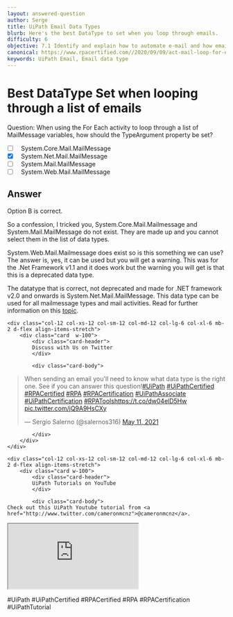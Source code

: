 ```yaml
---
layout: answered-question
author: Serge
title: UiPath Email Data Types
blurb: Here's the best DataType to set when you loop through emails.
difficulty: 6
objective: 7.1 Identify and explain how to automate e-mail and how email automation is helpful
canonical: https://www.rpacertified.com//2020/09/09/act-mail-loop-for-each-datatype.html
keywords: UiPath Email, Email data type
---
```


<h1>Best DataType Set when looping through a list of emails</h1>

Question:  When using the For Each activity to loop through a list of MailMessage variables, how should the TypeArgument property be set?

 - [ ] &nbsp;  System.Core.Mail.MailMessage
 - [X] &nbsp;  System.Net.Mail.MailMessage
 - [ ] &nbsp;  System.Mail.MailMessage
 - [ ] &nbsp;  System.Web.Mail.MailMessage

## Answer

Option B is correct.

So a confession, I tricked you, System.Core.Mail.Mailmessage and System.Mail.MailMessage do not exist. They are made up and you cannot select them in the list of data types.

System.Web.Mail.Mailmessage does exist so is this something we can use?  The answer is, yes, it can be used but you will get a warning.  This was for the .Net Framework v1.1 and it does work but the warning you will get is that this is a deprecated data type.

The datatype that is correct, not deprecated and made for .NET framework v2.0 and onwards is System.Net.Mail.MailMessage.  This data type can be used for all mailmessage types and mail activities.  Read for further information on this <a href="https://docs.uipath.com/releasenotes/docs/uipath-mail-activities">topic</a>.


<div class="row">
	
    <div class="col-12 col-xs-12 col-sm-12 col-md-12 col-lg-6 col-xl-6 mb-2 d-flex align-items-stretch">
        <div class="card  w-100">
            <div class="card-header">
            Discuss with Us on Twitter
            </div>

            <div class="card-body">
<!-- **************************** -->       


<blockquote class="twitter-tweet"><p lang="en" dir="ltr">When sending an email you&#39;ll need to know what data type is the right one. See if you can answer this question!<a href="https://twitter.com/hashtag/UiPath?src=hash&amp;ref_src=twsrc%5Etfw">#UiPath</a> <a href="https://twitter.com/hashtag/UiPathCertified?src=hash&amp;ref_src=twsrc%5Etfw">#UiPathCertified</a> <a href="https://twitter.com/hashtag/RPACertified?src=hash&amp;ref_src=twsrc%5Etfw">#RPACertified</a> <a href="https://twitter.com/hashtag/RPA?src=hash&amp;ref_src=twsrc%5Etfw">#RPA</a> <a href="https://twitter.com/hashtag/RPACertification?src=hash&amp;ref_src=twsrc%5Etfw">#RPACertification</a> <a href="https://twitter.com/hashtag/UiPathAssociate?src=hash&amp;ref_src=twsrc%5Etfw">#UiPathAssociate</a> <a href="https://twitter.com/hashtag/UiPathCertification?src=hash&amp;ref_src=twsrc%5Etfw">#UiPathCertification</a> <a href="https://twitter.com/hashtag/RPATools?src=hash&amp;ref_src=twsrc%5Etfw">#RPATools</a><a href="https://t.co/dw04elD5Hw">https://t.co/dw04elD5Hw</a> <a href="https://t.co/jQ9A9HsCXy">pic.twitter.com/jQ9A9HsCXy</a></p>&mdash; Sergio Salerno (@salernos316) <a href="https://twitter.com/salernos316/status/1392228906225311753?ref_src=twsrc%5Etfw">May 11, 2021</a></blockquote> <script async src="https://platform.twitter.com/widgets.js" charset="utf-8"></script>

<!-- **************************** -->   
            
            
            </div>
        </div>
    </div>
	
	<div class="col-12 col-xs-12 col-sm-12 col-md-12 col-lg-6 col-xl-6 mb-2 d-flex align-items-stretch">
        <div class="card w-100">
            <div class="card-header">
            UiPath Tutorials on YouTube
            </div>

            <div class="card-body">
	Check out this UiPath Youtube tutorial from <a href="http://www.twitter.com/cameronmcnz">@cameronmcnz</a>.	    
	    
<div class="embed-responsive embed-responsive-16by9">
	
<!-- ************* Add EMBED url here. It must include 'embed' in the URL!!! ****************** -->	
<iframe class="embed-responsive-item" src="https://www.youtube.com/embed/varLbfY5lPM"></iframe>
<!-- ******************************* -->	
</div>

#UiPath #UiPathCertified #RPACertified #RPA #RPACertification #UiPathTutorial
            </div>
        </div>
    </div>
	
</div>
